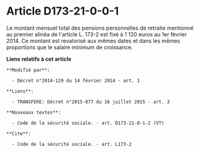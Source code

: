 # Article D173-21-0-0-1

Le montant mensuel total des pensions personnelles de retraite mentionné au premier alinéa de l'article L. 173-2 est fixé à 1
120 euros au 1er février 2014. Ce montant est revalorisé aux mêmes dates et dans les mêmes proportions que le salaire minimum
de croissance.

**Liens relatifs à cet article**

	**Modifié par**:

	  - Décret n°2014-129 du 14 février 2014 - art. 1

	**Liens**:

	  - TRANSFERE: Décret n°2015-877 du 16 juillet 2015 - art. 3

	**Nouveaux textes**:

	  - Code de la sécurité sociale. - art. D173-21-0-1-2 (VT)

	**Cite**:

	  - Code de la sécurité sociale. - art. L173-2
